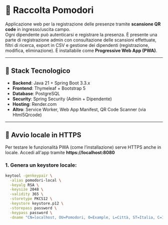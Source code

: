 # 🍅 Raccolta Pomodori

Applicazione web per la registrazione delle presenze tramite **scansione QR code** in ingresso/uscita campo.  
Ogni dipendente può autenticarsi e registrare la presenza.
È presente una parte di registrazione admin con consultazione delle scansioni effettuate, filtri di ricerca, export in CSV
e gestione dei dipendenti (registrazione, modifica, eliminazione).
È installabile come **Progressive Web App (PWA)**.

---

## 🧰 Stack Tecnologico

- **Backend**: Java 21 + Spring Boot 3.3.x
- **Frontend**: Thymeleaf + Bootstrap 5
- **Database**: PostgreSQL
- **Security**: Spring Security (Admin + Dipendente)
- **Hosting**: Render.com
- **Altro**: Service Worker, Web App Manifest, QR Code Scanner (via Html5Qrcode)

---

## 🚀 Avvio locale in HTTPS

Per testare le funzionalità PWA (come l’installazione) serve HTTPS anche in locale. Accedi all'app tramite **https://localhost:8080**

### 1. Genera un keystore locale:

```bash
keytool -genkeypair \
  -alias pomodori-local \
  -keyalg RSA \
  -keysize 2048 \
  -validity 365 \
  -storetype PKCS12 \
  -keystore keystore.p12 \
  -storepass password \
  -keypass password \
  -dname "CN=localhost, OU=Pomodori, O=Example, L=Città, ST=Italia, C=IT"
